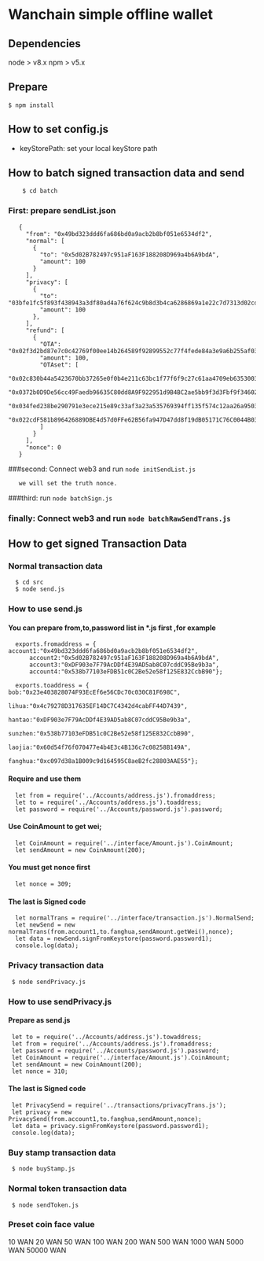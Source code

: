 # Wanchain simple offline wallet

## Dependencies
   node > v8.x
   npm  > v5.x
## Prepare
    
    $ npm install
    
## How to set config.js

   - keyStorePath:  set your local keyStore path
       
## How to batch signed transaction data and send

        $ cd batch
   ### First: prepare sendList.json
       {
         "from": "0x49bd323ddd6fa686bd0a9acb2b8bf051e6534df2",
         "normal": [
           {
             "to": "0x5d02B782497c951aF163F188208D969a4b6A9bdA",
             "amount": 100
           }
         ],
         "privacy": [
           {
             "to": "03bfe1fc5f893f438943a3df80ad4a76f624c9b8d3b4ca6286869a1e22c7d7313d02cd0a8d7cfa6817a98d9bee72ac4f39d10de4ffb686fb8626e3bc20b69b2d4748",
             "amount": 100
           },
         ],
         "refund": [
           {
             "OTA": "0x02f3d2bd87e7c0c42769f00ee14b264589f92899552c77f4fede84a3e9a6b255af03903ba90ae54281d5d51abfbc681d328b67a7099753edc07821232e25bfd72858",
             "amount": 100,
             "OTAset": [
               "0x02c830b44a5423670bb37265e0f0b4e211c63bc1f77f6f9c27c61aa4709eb6353003e0432eafdf2a18a57f4c474a60b7072a51f5932ade2e3878e297d5fe9a8e80ad",
               "0x0372b0D9De56cc49Faedb96635C80dd8A9F922951d9B4BC2ae5bb9f3d3Fbf9f346024140AA09844a3a8115620a9761D35D05C6850AC8282D4330492cF3554F2285Db",
               "0x034fed238be290791e3ece215e89c33af3a23a535769394ff135f574c12aa26a9503d1446d829911f0bc5a44fea9a3587e2907017c32f5bf913b4e7dfc8b99d93dad",
               "0x022cdF581b896426889DBE4d57d0FFe62B56fa947D47dd8f19dB05171C76C0044B030E46D1018FBdad38269eA91c62399197558D1A7D6C6B93e610F213f20775b0A0"
             ]
           }
         ],
         "nonce": 0
       }
   ###second: Connect web3 and run `node initSendList.js`
       
       we will set the truth nonce.
   ###third: run `node batchSign.js` 
   
   ### finally: Connect web3 and run `node batchRawSendTrans.js`    
        
## How to get signed Transaction Data
   
  ###  Normal transaction data
  
      $ cd src 
      $ node send.js
    
  ### How to use send.js
  
  #### You can prepare from,to,password list in *.js first ,for example
  
      exports.fromaddress = {   account1:"0x49bd323ddd6fa686bd0a9acb2b8bf051e6534df2",
          account2:"0x5d02B782497c951aF163F188208D969a4b6A9bdA",
          account3:"0xDF903e7F79AcDDf4E39AD5ab8C07cddC95Be9b3a",
          account4:"0x538b77103eFDB51c0C2Be52e58f125E832CcbB90"};
      
      exports.toaddress = {   bob:"0x23e403828074F93EcEf6e56CDc70c030C81F698C",
                              lihua:"0x4c79278D317635EF14DC7C4342d4cabFF44D7439",
                              hantao:"0xDF903e7F79AcDDf4E39AD5ab8C07cddC95Be9b3a",
                              sunzhen:"0x538b77103eFDB51c0C2Be52e58f125E832CcbB90",
                              laojia:"0x60d54f76f070477e4b4E3c4B136c7c08258B149A",
                              fanghua:"0xc097d38a1B009c9d164595C8aeB2fc28803AAE55"};

  #### Require and use them 
      let from = require('../Accounts/address.js').fromaddress;
      let to = require('../Accounts/address.js').toaddress;
      let password = require('../Accounts/password.js').password;
      
  #### Use CoinAmount to get wei;
      let CoinAmount = require('../interface/Amount.js').CoinAmount;
      let sendAmount = new CoinAmount(200);
      
  #### You must get nonce first
      let nonce = 309;
  
  
  #### The last is Signed code
  
      let normalTrans = require('../interface/transaction.js').NormalSend;
      let newSend = new normalTrans(from.account1,to.fanghua,sendAmount.getWei(),nonce);
      let data = newSend.signFromKeystore(password.password1);
      console.log(data);
      
### Privacy transaction data

     $ node sendPrivacy.js

### How to use sendPrivacy.js

 #### Prepare as send.js
     let to = require('../Accounts/address.js').towaddress;
     let from = require('../Accounts/address.js').fromaddress;
     let password = require('../Accounts/password.js').password;
     let CoinAmount = require('../interface/Amount.js').CoinAmount;
     let sendAmount = new CoinAmount(200);
     let nonce = 310;
 
 #### The last is Signed code
     let PrivacySend = require('../transactions/privacyTrans.js');
     let privacy = new PrivacySend(from.account1,to.fanghua,sendAmount,nonce);
     let data = privacy.signFromKeystore(password.password1);
     console.log(data);
     
### Buy stamp transaction data

     $ node buyStamp.js

### Normal token transaction data

     $ node sendToken.js


### Preset coin face value

10 WAN
20 WAN
50 WAN
100 WAN
200 WAN
500 WAN
1000 WAN
5000 WAN
50000 WAN
